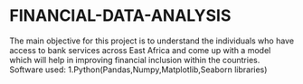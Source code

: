 # FINANCIAL-DATA-ANALYSIS
The main objective for this project is to understand the individuals who have access to bank services across East Africa and come up with a model which will help in improving financial inclusion within the countries. Software used: 1.Python(Pandas,Numpy,Matplotlib,Seaborn libraries)
